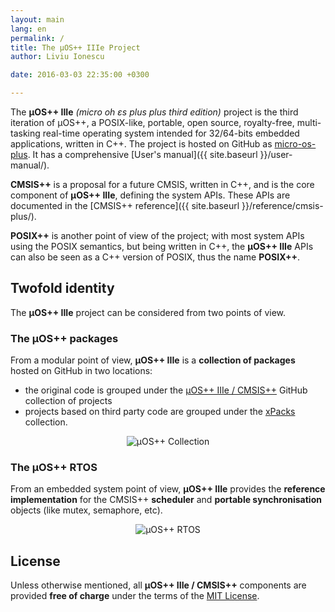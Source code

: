 ```yaml
---
layout: main
lang: en
permalink: /
title: The µOS++ IIIe Project
author: Liviu Ionescu

date: 2016-03-03 22:35:00 +0300

---
```


The **µOS++ IIIe** _(micro oh ɛs plus plus third edition)_ project is the third iteration of µOS++, a POSIX-like, portable, open source, royalty-free, multi-tasking real-time operating system intended for 32/64-bits embedded applications, written in C++. The project is hosted on GitHub as [micro-os-plus](https://github.com/micro-os-plus). It has a comprehensive [User's manual]({{ site.baseurl }}/user-manual/).

**CMSIS++** is a proposal for a future CMSIS, written in C++, and is the core component of **µOS++ IIIe**, defining the system APIs. These APIs are documented in the [CMSIS++ reference]({{ site.baseurl }}/reference/cmsis-plus/).

**POSIX++** is another point of view of the project; with most system APIs using the POSIX semantics, but being written in C++, the **µOS++ IIIe** APIs can also be seen as a C++ version of POSIX, thus the name **POSIX++**.

## Twofold identity

The **µOS++ IIIe** project can be considered from two points of view.

### The µOS++ packages

From a modular point of view, **µOS++ IIIe** is a **collection of packages** hosted on GitHub in two locations:

* the original code is grouped under the [µOS++ IIIe / CMSIS++](https://github.com/micro-os-plus) GitHub collection of projects
* projects based on third party code are grouped under the [xPacks](https://github.com/xpacks) collection.

<div style="text-align:center">
<img alt="µOS++ Collection" src="{{ site.baseurl }}/assets/images/2016/micro-os-plus-collection.png" />
</div>

### The µOS++ RTOS

From an embedded system point of view, **µOS++ IIIe** provides the **reference implementation** for the CMSIS++ **scheduler** and **portable synchronisation** objects (like mutex, semaphore, etc).

<div style="text-align:center">
<img alt="µOS++ RTOS" src="{{ site.baseurl }}/assets/images/2016/micro-os-plus-rtos.png" />
</div>

## License

Unless otherwise mentioned, all **µOS++ IIIe / CMSIS++** components are provided **free of charge** under the terms of the [MIT License](https://opensource.org/licenses/MIT).
